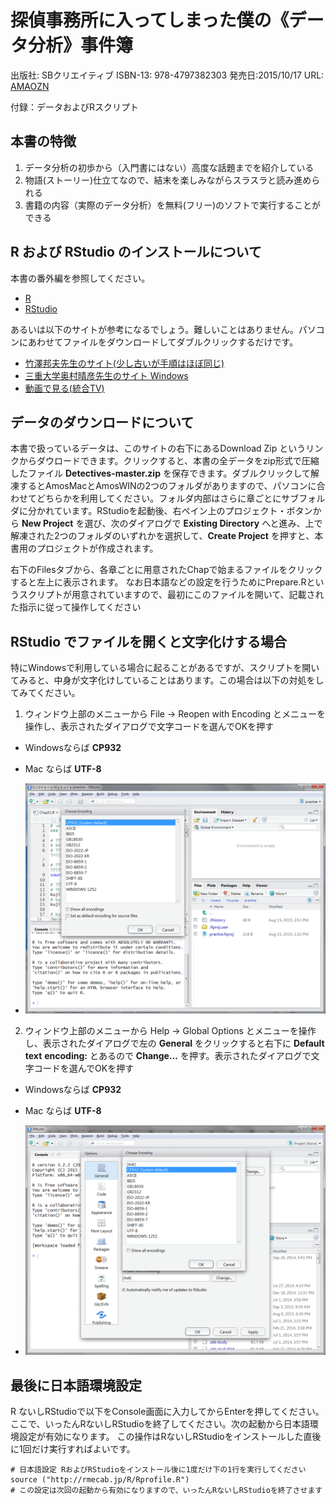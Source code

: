 探偵事務所に入ってしまった僕の《データ分析》事件簿 
==================================================
出版社: SBクリエイティブ
ISBN-13: 978-4797382303
発売日:2015/10/17
URL: [AMAOZN](www.amazon.co.jp/gp/product/4797382309/)

付録：データおよびRスクリプト

## 本書の特徴
1. データ分析の初歩から（入門書にはない）高度な話題までを紹介している
2. 物語(ストーリー)仕立てなので、結末を楽しみながらスラスラと読み進められる
3. 書籍の内容（実際のデータ分析）を無料(フリー)のソフトで実行することができる


## R および RStudio のインストールについて

本書の番外編を参照してください。

- [R](http://cran.ism.ac.jp/)
- [RStudio](https://www.rstudio.com/products/rstudio/download/)


あるいは以下のサイトが参考になるでしょう。難しいことはありません。パソコンにあわせてファイルをダウンロードしてダブルクリックするだけです。

 - [竹澤邦夫先生のサイト(少し古いが手順はほぼ同じ)](http://cse.naro.affrc.go.jp/takezawa/r-tips/r/01.html)
 - [三重大学奥村晴彦先生のサイト Windows](https://oku.edu.mie-u.ac.jp/~okumura/stat/R-win.html)
 - [動画で見る(統合TV)](http://togotv.dbcls.jp/20140221.html)
 
## データのダウンロードについて

本書で扱っているデータは、このサイトの右下にあるDownload Zip というリンクからダウロードできます。クリックすると、本書の全データをzip形式で圧縮したファイル __Detectives-master.zip__ を保存できます。ダブルクリックして解凍するとAmosMacとAmosWINの2つのフォルダがありますので、パソコンに合わせてどちらかを利用してください。フォルダ内部はさらに章ごとにサブフォルダに分かれています。RStudioを起動後、右ペイン上のプロジェクト・ボタンから __New Project__ を選び、次のダイアログで __Existing Directory__ へと進み、上で解凍された2つのフォルダのいずれかを選択して、__Create Project__ を押すと、本書用のプロジェクトが作成されます。

右下のFilesタブから、各章ごとに用意されたChapで始まるファイルをクリックすると左上に表示されます。
なお日本語などの設定を行うためにPrepare.Rというスクリプトが用意されていますので、最初にこのファイルを開いて、記載された指示に従って操作してください

## RStudio でファイルを開くと文字化けする場合

特にWindowsで利用している場合に起ることがあるですが、スクリプトを開いてみると、中身が文字化けしていることはあります。この場合は以下の対処をしてみてください。

1. ウィンドウ上部のメニューから File -> Reopen with Encoding とメニューを操作し、表示されたダイアログで文字コードを選んでOKを押す
 - Windowsならば __CP932__
 - Mac ならば __UTF-8__

 - ![Encoding1](img/RStudioChar2.png)

2. ウィンドウ上部のメニューから Help -> Global Options とメニューを操作し、表示されたダイアログで左の __General__ をクリックすると右下に __Default__ __text__ __encoding:__ とあるので __Change...__ を押す。表示されたダイアログで文字コードを選んでOKを押す
 - Windowsならば __CP932__
 - Mac ならば __UTF-8__

- ![Encoding2](img/RStudioChar1.png)

## 最後に日本語環境設定

R ないしRStudioで以下をConsole画面に入力してからEnterを押してください。ここで、いったんRないしRStudioを終了してください。次の起動から日本語環境設定が有効になります。
この操作はRないしRStudioをインストールした直後に1回だけ実行すればよいです。

```
# 日本語設定 RおよびRStudioをインストール後に1度だけ下の1行を実行してください
source ("http://rmecab.jp/R/Rprofile.R")
# この設定は次回の起動から有効になりますので、いったんRないしRStudioを終了させます
```
